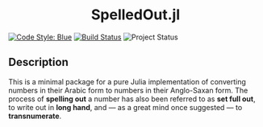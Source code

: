 <h1 align="center">
    SpelledOut.jl
</h1>

[![Code Style: Blue][code-style-img]][code-style-url] [![Build Status](https://travis-ci.com/jakewilliami/SpelledOut.jl.svg?branch=master)](https://travis-ci.com/jakewilliami/SpelledOut.jl) ![Project Status](https://img.shields.io/badge/status-maturing-green)


## Description
This is a minimal package for a pure Julia implementation of converting numbers in their Arabic form to numbers in their Anglo-Saxan form.  The process of **spelling out** a number has also been referred to as **set full out**, to write out in **long hand**, and &mdash; as a great mind once suggested &mdash; to **transnumerate**.

[code-style-img]: https://img.shields.io/badge/code%20style-blue-4495d1.svg
[code-style-url]: https://github.com/invenia/BlueStyle
